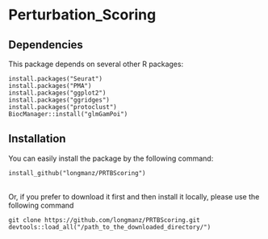 # Perturbation_Scoring

## Dependencies
This package depends on several other R packages:
```
install.packages("Seurat")
install.packages("PMA")
install.packages("ggplot2")
install.packages("ggridges")
install.packages("protoclust")
BiocManager::install("glmGamPoi")
```

## Installation 
You can easily install the package by the following command:
```
install_github("longmanz/PRTBScoring")
```
\
Or, if you prefer to download it first and then install it locally, please use the following command
```
git clone https://github.com/longmanz/PRTBScoring.git
devtools::load_all("/path_to_the_downloaded_directory/")
```

